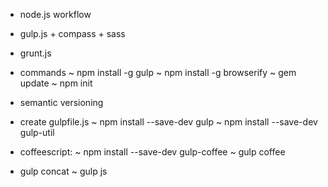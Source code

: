 - node.js workflow
- gulp.js + compass + sass
- grunt.js

- commands
~ npm install -g gulp
~ npm install -g browserify
~ gem update
~ npm init

- semantic versioning

- create gulpfile.js
~ npm install --save-dev gulp
~ npm install --save-dev gulp-util

- coffeescript:
~ npm install --save-dev gulp-coffee
~ gulp coffee

- gulp concat
~ gulp js
